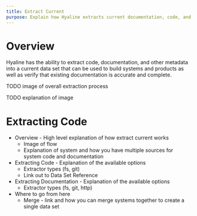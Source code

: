```yaml
---
title: Extract Current
purpose: Explain how Hyaline extracts current documentation, code, and other metadata
---
```

# Overview
Hyaline has the ability to extract code, documentation, and other metadata into a current data set that can be used to build systems and products as well as verify that existing documentation is accurate and complete.

TODO image of overall extraction process

TODO explanation of image

# Extracting Code





* Overview - High level explanation of how extract current works
  * Image of flow
  * Explanation of system and how you have multiple sources for system code and documentation
* Extracting Code - Explanation of the available options
  * Extractor types (fs, git)
  * Link out to Data Set Reference
* Extracting Documentation - Explanation of the available options
  * Extractor types (fs, git, http)
* Where to go from here
  * Merge - link and how you can merge systems together to create a single data set 